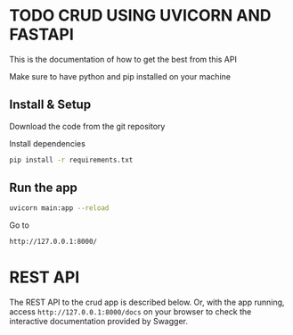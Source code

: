 # TODO CRUD USING UVICORN AND FASTAPI

This is the documentation of how to get the
best from this API

Make sure to have python and pip installed on your machine

## Install & Setup

Download the code from the git repository

Install dependencies
    
```bash
pip install -r requirements.txt
```

## Run the app

```bash
uvicorn main:app --reload
```

Go to
```bash
http://127.0.0.1:8000/
```

# REST API

The REST API to the crud app is described below.
Or, with the app running, access `http://127.0.0.1:8000/docs` on your browser to check the
interactive documentation provided by Swagger.
